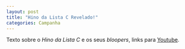 ```yaml
---
layout: post
title: "Hino da Lista C Revelado!"
categories: Campanha
---
```


Texto sobre o *Hino da Lista C* e os seus *bloopers*, links para [Youtube][hino-LC].

[hino-LC]: https://www.youtube.com/watch?v=fatDFUES_ZI